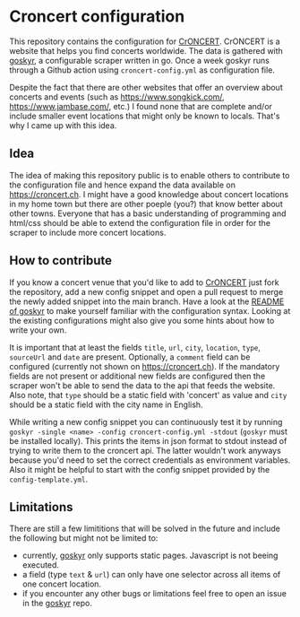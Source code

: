 # Croncert configuration

This repository contains the configuration for [CrONCERT](https://croncert.ch). CrONCERT is a website that helps you find concerts worldwide. The data is gathered with [goskyr](https://github.com/jakopako/goskyr), a configurable
scraper written in go. Once a week goskyr runs through a Github action using `croncert-config.yml` as configuration file.

Despite the fact that there are other websites that offer an overview about concerts and events (such as <https://www.songkick.com/>, <https://www.jambase.com/>, etc.) I found none that are complete and/or include smaller event locations that might only be known to locals. That's why I came up with this idea.

## Idea

The idea of making this repository public is to enable others to contribute to the configuration file and hence expand
the data available on <https://croncert.ch>. I might have a good knowledge about concert locations in my home town but there are other poeple (you?) that know better about other towns. Everyone that has a basic understanding of programming and html/css should be able to extend the configuration file in order for the scraper to include more concert locations.

## How to contribute

If you know a concert venue that you'd like to add to [CrONCERT](https://croncert.ch) just fork the repository, add a new config snippet and open a pull request to merge the newly added snippet into the main branch. Have a look at the [README of goskyr](https://github.com/jakopako/goskyr) to make yourself familiar with the configuration syntax. Looking at the existing configurations might also give you some hints about how to write your own.

It is important that at least the fields `title`, `url`, `city`, `location`, `type`, `sourceUrl` and `date` are present. Optionally, a `comment` field can be configured (currently not shown on <https://croncert.ch>). If the mandatory fields are not present or additional new fields are configured then the scraper won't be able to send the data to the api that feeds the website. Also note, that `type` should be a static field with 'concert' as value and `city` should be a static field with the city name in English.

While writing a new config snippet you can continuously test it by running `goskyr -single <name> -config croncert-config.yml -stdout` (`goskyr` must be installed locally). This prints the items in json format to stdout instead of trying to write them to the croncert api. The latter wouldn't work anyways because you'd need to set the correct credentials as environment variables. Also it might be helpful to start with the config snippet provided by the `config-template.yml`.

## Limitations

There are still a few limititions that will be solved in the future and include the following but might not be limited to:

- currently, [goskyr](https://github.com/jakopako/goskyr) only supports static pages. Javascript is not beeing executed.
- a field (type `text` & `url`) can only have one selector across all items of one concert location.
- if you encounter any other bugs or limitations feel free to open an issue in the [goskyr](https://github.com/jakopako/goskyr) repo.
